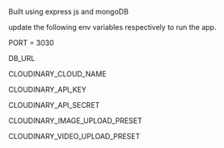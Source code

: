 Built using express js and mongoDB

update the following env variables respectively to run the app.

PORT = 3030

DB_URL 


CLOUDINARY_CLOUD_NAME 

CLOUDINARY_API_KEY 

CLOUDINARY_API_SECRET 

CLOUDINARY_IMAGE_UPLOAD_PRESET 

CLOUDINARY_VIDEO_UPLOAD_PRESET 
